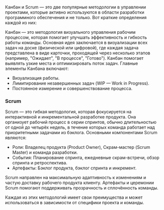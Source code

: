 
Канбан и Scrum — это две популярные методологии в управлении проектами, которые активно используются в области разработки программного обеспечения и не только. Вот краткие определения каждой из них:

Канбан — это методология визуального управления рабочим процессом, которая помогает улучшать эффективность и гибкость работы команды. Основная идея заключается в визуализации всех задач на доске (физической или цифровой), где каждая задача представлена в виде карточки, проходящей через несколько этапов (например, "Ожидает", "В процессе", "Готово"). Канбан помогает выявлять узкие места и оптимизировать поток задач. Главные элементы Канбана включают:  
  
- Визуализация работы.  
- Лимитирование незавершенных задач (WIP — Work in Progress).  
- Постоянное измерение и совершенствование процесса.

### Scrum  
Scrum — это гибкая методология, которая фокусируется на интерактивной и инкрементальной разработке продукта. Она организует рабочий процесс в серии спринтов, обычно длительностью от одной до четырёх недель, в течение которых команда работает над приоритетными задачами из бэклога. Основными компонентами Scrum являются:  
  
- Роли: Владелец продукта (Product Owner), Скрам-мастер (Scrum Master) и команда разработки.  
- События: Планирование спринта, ежедневные скрам-встречи, обзор спринта и ретроспектива.  
- Артефакты: Бэклог продукта, бэклог спринта и инкремент.  
  
Scrum направлен на максимальную адаптивность к изменениям и частую доставку рабочего продукта клиенту. Артефакты и церемонии Scrum помогают поддерживать прозрачность и сплочённость команды.  
  
Каждая из этих методологий имеет свои преимущества и может использоваться в зависимости от специфики проекта и команды.